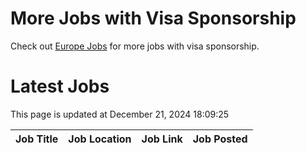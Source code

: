 # More Jobs with Visa Sponsorship

Check out [Europe Jobs](https://github.com/sureshparimi/europejobs#latest-jobs) for more jobs with visa sponsorship.

# Latest Jobs

This page is updated at December 21, 2024 18:09:25

| Job Title | Job Location | Job Link | Job Posted |
| --- | --- | --- | --- |
